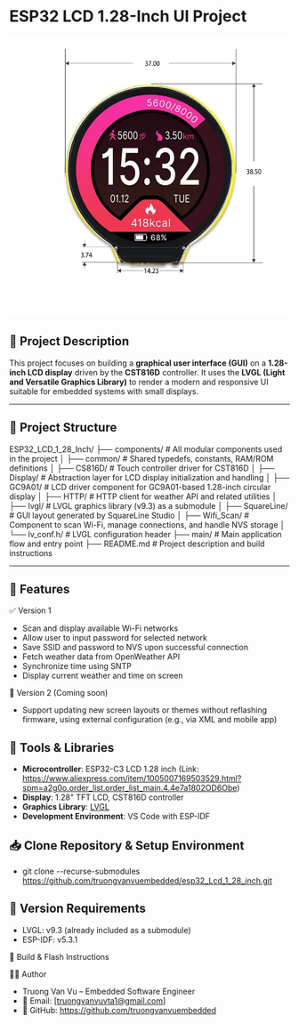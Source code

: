 # ESP32 LCD 1.28-Inch UI Project

![ESP32_LCD 1.28 Inch board image](img/1.JPG)

## 📘 Project Description

This project focuses on building a **graphical user interface (GUI)** on a **1.28-inch LCD display** driven by the **CST816D** controller.
It uses the **LVGL (Light and Versatile Graphics Library)** to render a modern and responsive UI suitable for embedded systems with small displays.

---

## 📁 Project Structure

ESP32_LCD_1_28_Inch/
├── components/               # All modular components used in the project
│   ├── common/               # Shared typedefs, constants, RAM/ROM definitions
│   ├── CS816D/               # Touch controller driver for CST816D
│   ├── Display/              # Abstraction layer for LCD display initialization and handling
│   ├── GC9A01/               # LCD driver component for GC9A01-based 1.28-inch circular display
│   ├── HTTP/                 # HTTP client for weather API and related utilities
│   ├── lvgl/                 # LVGL graphics library (v9.3) as a submodule
│   ├── SquareLine/           # GUI layout generated by SquareLine Studio
│   ├── Wifi_Scan/            # Component to scan Wi-Fi, manage connections, and handle NVS storage
│   └── lv_conf.h/            # LVGL configuration header
├── main/                     # Main application flow and entry point
├── README.md                 # Project description and build instructions

---

## 🔧 Features

✅ Version 1
- Scan and display available Wi-Fi networks
- Allow user to input password for selected network
- Save SSID and password to NVS upon successful connection
- Fetch weather data from OpenWeather API
- Synchronize time using SNTP
- Display current weather and time on screen

🚀 Version 2 (Coming soon)
- Support updating new screen layouts or themes without reflashing firmware, using external configuration (e.g., via XML and mobile app)


## 🧰 Tools & Libraries

- **Microcontroller**: ESP32-C3 LCD 1.28 inch (Link: https://www.aliexpress.com/item/1005007169503529.html?spm=a2g0o.order_list.order_list_main.4.4e7a1802OD6Obe)
- **Display**: 1.28" TFT LCD, CST816D controller
- **Graphics Library**: [LVGL](https://lvgl.io/)
- **Development Environment**: VS Code with ESP-IDF


## 📥 Clone Repository & Setup Environment
- git clone --recurse-submodules https://github.com/truongvanvuembedded/esp32_Lcd_1_28_inch.git

## 📌 Version Requirements
- LVGL: v9.3 (already included as a submodule)
- ESP-IDF: v5.3.1


🚀 Build & Flash Instructions

👨‍💻 Author
- Truong Van Vu – Embedded Software Engineer
- 📧 Email: [truongvanvuvta1@gmail.com]
- 🔗 GitHub: https://github.com/truongvanvuembedded